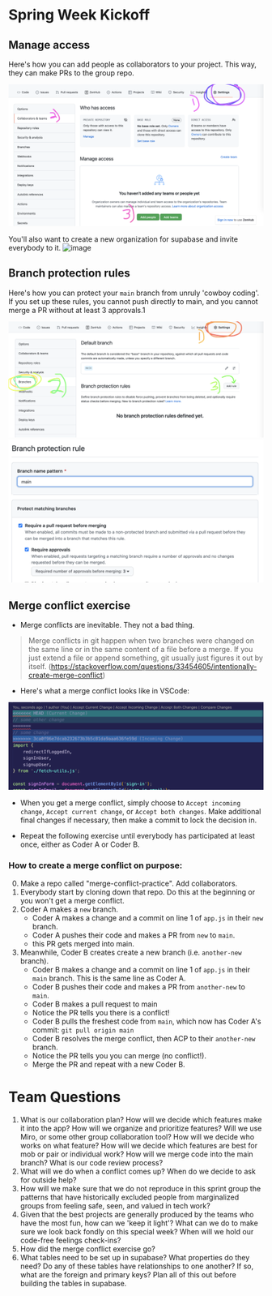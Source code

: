 # Spring Week Kickoff

## Manage access

Here's how you can add people as collaborators to your project. This way, they can make PRs to the group repo.

![](./assets/manage-access.png)

You'll also want to create a new organization for supabase and invite everybody to it.
![image](https://user-images.githubusercontent.com/16160135/149395484-304cb6fd-08f1-4bb9-ba4f-bb079442dbbd.png)


## Branch protection rules

Here's how you can protect your `main` branch from unruly 'cowboy coding'. If you set up these rules, you cannot push directly to main, and you cannot merge a PR without at least 3 approvals.1

![](./assets/branch-protection-1.png)
![](./assets/branch-protection-2.png)

## Merge conflict exercise

- Merge conflicts are inevitable. They not a bad thing.
> Merge conflicts in git happen when two branches were changed on the same line or in the same content of a file before a merge. If you just extend a file or append something, git usually just figures it out by itself. (https://stackoverflow.com/questions/33454605/intentionally-create-merge-conflict)

- Here's what a merge conflict looks like in VSCode:

![](./assets/merge-conflict.png)

- When you get a merge conflict, simply choose to `Accept incoming change`, `Accept current change`, or `Accept both changes`. Make additional final changes if necessary, then make a commit to lock the decision in.

- Repeat the following exercise until everybody has participated at least once, either as Coder A or Coder B.

### How to create a merge conflict on purpose:
0) Make a repo called "merge-conflict-practice". Add collaborators.
1) Everybody start by cloning down that repo. Do this at the beginning or you won't get a merge conflict.
2) Coder A makes a `new` branch.
    - Coder A makes a change and a commit on line 1 of `app.js` in their `new` branch.
    - Coder A pushes their code and makes a PR from `new` to `main`.
    - this PR gets merged into main.
3) Meanwhile, Coder B creates create a new branch (i.e. `another-new` branch).
    - Coder B makes a change and a commit on line 1 of `app.js` in their `main` branch. This is the same line as Coder A.
    - Coder B pushes their code and makes a PR from `another-new` to `main`.
    - Coder B makes a pull request to main
    - Notice the PR tells you there is a conflict!
    - Coder B pulls the freshest code from `main`, which now has Coder A's commit: `git pull origin main`
    - Coder B resolves the merge conflict, then ACP to their `another-new` branch.
    - Notice the PR tells you you can merge (no conflict!).
    - Merge the PR and repeat with a new Coder B.

# Team Questions
1) What is our collaboration plan? How will we decide which features make it into the app? How will we organize and prioritize features? Will we use Miro, or some other group collaboration tool? How will we decide who works on what feature? How will we decide which features are best for mob or pair or individual work? How will we merge code into the main branch? What is our code review process?
2) What will we do when a conflict comes up? When do we decide to ask for outside help?
3) How will we make sure that we do not reproduce in this sprint group the patterns that have historically excluded people from marginalized groups from feeling safe, seen, and valued in tech work?
4) Given that the best projects are generally produced by the teams who have the most fun, how can we 'keep it light'? What can we do to make sure we look back fondly on this special week? When will we hold our code-free feelings check-ins?
5) How did the merge conflict exercise go?
6) What tables need to be set up in supabase? What properties do they need? Do any of these tables have relationships to one another? If so, what are the foreign and primary keys? Plan all of this out before building the tables in supabase.
